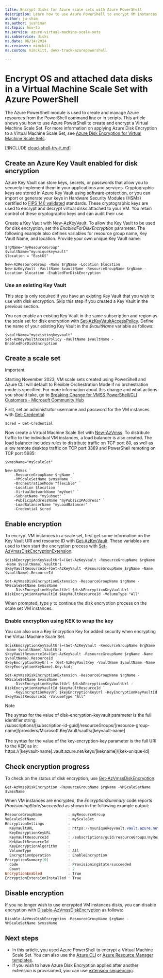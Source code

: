 ```yaml
---
title: Encrypt disks for Azure scale sets with Azure PowerShell
description: Learn how to use Azure PowerShell to encrypt VM instances and attached disks in a Windows Virtual Machine Scale Set
author: ju-shim
ms.author: jushiman
ms.topic: how-to
ms.service: azure-virtual-machine-scale-sets
ms.subservice: disks
ms.date: 06/14/2024
ms.reviewer: mimckitt
ms.custom: mimckitt, devx-track-azurepowershell

---
```


# Encrypt OS and attached data disks in a Virtual Machine Scale Set with Azure PowerShell

The Azure PowerShell module is used to create and manage Azure resources from the PowerShell command line or in scripts.  This article shows you how to use Azure PowerShell to create and encrypt a Virtual Machine Scale Set. For more information on applying Azure Disk Encryption to a Virtual Machine Scale Set, see [Azure Disk Encryption for Virtual Machine Scale Sets](disk-encryption-overview.md).

[!INCLUDE [cloud-shell-try-it.md](~/reusable-content/ce-skilling/azure/includes/cloud-shell-try-it.md)]

## Create an Azure Key Vault enabled for disk encryption

Azure Key Vault can store keys, secrets, or passwords that allow you to securely implement them in your applications and services. Cryptographic keys are stored in Azure Key Vault using software-protection, or you can import or generate your keys in Hardware Security Modules (HSMs) certified to [FIPS 140 validated](/azure/key-vault/keys/about-keys#compliance) standards. These cryptographic keys are used to encrypt and decrypt virtual disks attached to your VM. You retain control of these cryptographic keys and can audit their use.

Create a Key Vault with [New-AzKeyVault](/powershell/module/az.keyvault/new-azkeyvault). To allow the Key Vault to be used for disk encryption, set the *EnabledForDiskEncryption* parameter. The following example also defines variables for resource group name, Key Vault Name, and location. Provide your own unique Key Vault name:

```azurepowershell-interactive
$rgName="myResourceGroup"
$vaultName="myuniquekeyvault"
$location = "EastUS"

New-AzResourceGroup -Name $rgName -Location $location
New-AzKeyVault -VaultName $vaultName -ResourceGroupName $rgName -Location $location -EnabledForDiskEncryption
```

### Use an existing Key Vault

This step is only required if you have an existing Key Vault that you wish to use with disk encryption. Skip this step if you created a Key Vault in the previous section.

You can enable an existing Key Vault in the same subscription and region as the scale set for disk encryption with [Set-AzKeyVaultAccessPolicy](/powershell/module/az.keyvault/Set-AzKeyVaultAccessPolicy). Define the name of your existing Key Vault in the *$vaultName* variable as follows:


```azurepowershell-interactive
$vaultName="myexistingkeyvault"
Set-AzKeyVaultAccessPolicy -VaultName $vaultName -EnabledForDiskEncryption
```

## Create a scale set

> [!IMPORTANT]
>Starting November 2023, VM scale sets created using PowerShell and Azure CLI will default to Flexible Orchestration Mode if no orchestration mode is specified. For more information about this change and what actions you should take, go to [Breaking Change for VMSS PowerShell/CLI Customers - Microsoft Community Hub](https://techcommunity.microsoft.com/t5/azure-compute-blog/breaking-change-for-vmss-powershell-cli-customers/ba-p/3818295)

First, set an administrator username and password for the VM instances with [Get-Credential](/powershell/module/microsoft.powershell.security/get-credential):

```azurepowershell-interactive
$cred = Get-Credential
```

Now create a Virtual Machine Scale Set with [New-AzVmss](/powershell/module/az.compute/new-azvmss). To distribute traffic to the individual VM instances, a load balancer is also created. The load balancer includes rules to distribute traffic on TCP port 80, as well as allow remote desktop traffic on TCP port 3389 and PowerShell remoting on TCP port 5985:

```azurepowershell-interactive
$vmssName="myScaleSet"

New-AzVmss `
    -ResourceGroupName $rgName `
    -VMScaleSetName $vmssName `
    -OrchestrationMode "flexible" `
    -Location $location `
    -VirtualNetworkName "myVnet" `
    -SubnetName "mySubnet" `
    -PublicIpAddressName "myPublicIPAddress" `
    -LoadBalancerName "myLoadBalancer" `
    -Credential $cred
```

## Enable encryption

To encrypt VM instances in a scale set, first get some information on the Key Vault URI and resource ID with [Get-AzKeyVault](/powershell/module/az.keyvault/Get-AzKeyVault). These variables are used to then start the encryption process with [Set-AzVmssDiskEncryptionExtension](/powershell/module/az.compute/Set-AzVmssDiskEncryptionExtension):


```azurepowershell-interactive
$diskEncryptionKeyVaultUrl=(Get-AzKeyVault -ResourceGroupName $rgName -Name $vaultName).VaultUri
$keyVaultResourceId=(Get-AzKeyVault -ResourceGroupName $rgName -Name $vaultName).ResourceId

Set-AzVmssDiskEncryptionExtension -ResourceGroupName $rgName -VMScaleSetName $vmssName `
    -DiskEncryptionKeyVaultUrl $diskEncryptionKeyVaultUrl -DiskEncryptionKeyVaultId $keyVaultResourceId -VolumeType "All"
```

When prompted, type *y* to continue the disk encryption process on the scale set VM instances.

### Enable encryption using KEK to wrap the key

You can also use a Key Encryption Key for added security when encrypting the Virtual Machine Scale Set.

```azurepowershell-interactive
$diskEncryptionKeyVaultUrl=(Get-AzKeyVault -ResourceGroupName $rgName -Name $vaultName).VaultUri
$keyVaultResourceId=(Get-AzKeyVault -ResourceGroupName $rgName -Name $vaultName).ResourceId
$keyEncryptionKeyUrl = (Get-AzKeyVaultKey -VaultName $vaultName -Name $keyEncryptionKeyName).Key.kid;

Set-AzVmssDiskEncryptionExtension -ResourceGroupName $rgName -VMScaleSetName $vmssName `
    -DiskEncryptionKeyVaultUrl $diskEncryptionKeyVaultUrl -DiskEncryptionKeyVaultId $keyVaultResourceId `
    -KeyEncryptionKeyUrl $keyEncryptionKeyUrl -KeyEncryptionKeyVaultId $keyVaultResourceId -VolumeType "All"
```

> [!NOTE]
>  The syntax for the value of disk-encryption-keyvault parameter is the full identifier string:</br>
/subscriptions/[subscription-id-guid]/resourceGroups/[resource-group-name]/providers/Microsoft.KeyVault/vaults/[keyvault-name]</br></br>
> The syntax for the value of the key-encryption-key parameter is the full URI to the KEK as in:</br>
https://[keyvault-name].vault.azure.net/keys/[kekname]/[kek-unique-id]

## Check encryption progress

To check on the status of disk encryption, use [Get-AzVmssDiskEncryption](/powershell/module/az.compute/Get-AzVmssDiskEncryption):


```azurepowershell-interactive
Get-AzVmssDiskEncryption -ResourceGroupName $rgName -VMScaleSetName $vmssName
```

When VM instances are encrypted, the *EncryptionSummary* code reports *ProvisioningState/succeeded* as shown in the following example output:

```powershell
ResourceGroupName            : myResourceGroup
VmScaleSetName               : myScaleSet
EncryptionSettings           :
  KeyVaultURL                : https://myuniquekeyvault.vault.azure.net/
  KeyEncryptionKeyURL        :
  KeyVaultResourceId         : /subscriptions/guid/resourceGroups/myResourceGroup/providers/Microsoft.KeyVault/vaults/myuniquekeyvault
  KekVaultResourceId         :
  KeyEncryptionAlgorithm     :
  VolumeType                 : All
  EncryptionOperation        : EnableEncryption
EncryptionSummary[0]         :
  Code                       : ProvisioningState/succeeded
  Count                      : 2
EncryptionEnabled            : True
EncryptionExtensionInstalled : True
```

## Disable encryption

If you no longer wish to use encrypted VM instances disks, you can disable encryption with [Disable-AzVmssDiskEncryption](/powershell/module/az.compute/Disable-AzVmssDiskEncryption) as follows:


```azurepowershell-interactive
Disable-AzVmssDiskEncryption -ResourceGroupName $rgName -VMScaleSetName $vmssName
```

## Next steps

- In this article, you used Azure PowerShell to encrypt a Virtual Machine Scale Set. You can also use the [Azure CLI](disk-encryption-cli.md) or [Azure Resource Manager templates](disk-encryption-azure-resource-manager.md).
- If you wish to have Azure Disk Encryption applied after another extension is provisioned, you can use [extension sequencing](virtual-machine-scale-sets-extension-sequencing.md).
